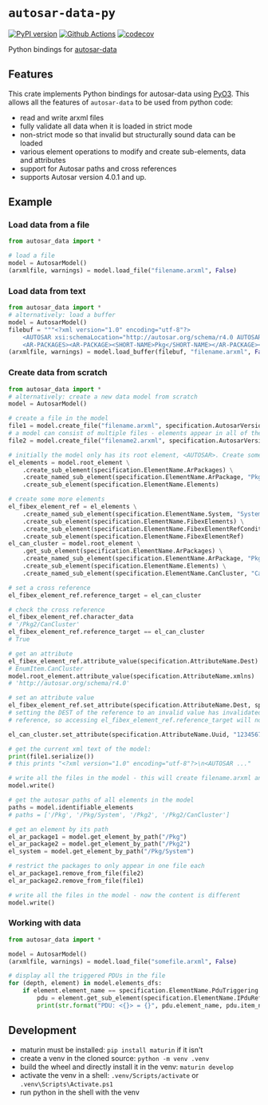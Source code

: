 # `autosar-data-py`

[![PyPI version](https://badge.fury.io/py/autosar-data.svg)](https://badge.fury.io/py/autosar-data)
[![Github Actions](https://github.com/DanielT/autosar-data-py/workflows/Test/badge.svg)](https://github.com/DanielT/autosar-data-py/actions)
[![codecov](https://codecov.io/gh/DanielT/autosar-data-py/branch/main/graph/badge.svg?token=RGKUUJTWZ5)](https://codecov.io/gh/DanielT/autosar-data-py)

Python bindings for [autosar-data](https://github.com/DanielT/autosar-data)

## Features

This crate implements Python bindings for autosar-data using [PyO3](https://pyo3.rs). This allows all the features of `autosar-data` to be used from python code:

- read and write arxml files
- fully validate all data when it is loaded in strict mode
- non-strict mode so that invalid but structurally sound data can be loaded
- various element operations to modify and create sub-elements, data and attributes
- support for Autosar paths and cross references
- supports Autosar version 4.0.1 and up.

## Example

### Load data from a file

```python
from autosar_data import *

# load a file
model = AutosarModel()
(arxmlfile, warnings) = model.load_file("filename.arxml", False)
```

### Load data from text

```python
from autosar_data import *
# alternatively: load a buffer
model = AutosarModel()
filebuf = """<?xml version="1.0" encoding="utf-8"?>
    <AUTOSAR xsi:schemaLocation="http://autosar.org/schema/r4.0 AUTOSAR_00050.xsd" xmlns="http://autosar.org/schema/r4.0" xmlns:xsi="http://www.w3.org/2001/XMLSchema-instance">
    <AR-PACKAGES><AR-PACKAGE><SHORT-NAME>Pkg</SHORT-NAME></AR-PACKAGE></AR-PACKAGES></AUTOSAR>"""
(arxmlfile, warnings) = model.load_buffer(filebuf, "filename.arxml", False)
```

### Create data from scratch

```python
from autosar_data import *
# alternatively: create a new data model from scratch
model = AutosarModel()

# create a file in the model
file1 = model.create_file("filename.arxml", specification.AutosarVersion.Autosar_4_3_0)
# a model can consist of multiple files - elements appear in all of them by default, unless restrictions are set
file2 = model.create_file("filename2.arxml", specification.AutosarVersion.Autosar_00051)

# initially the model only has its root element, <AUTOSAR>. Create some elements
el_elements = model.root_element \
    .create_sub_element(specification.ElementName.ArPackages) \
    .create_named_sub_element(specification.ElementName.ArPackage, "Pkg") \
    .create_sub_element(specification.ElementName.Elements)

# create some more elements
el_fibex_element_ref = el_elements \
    .create_named_sub_element(specification.ElementName.System, "System") \
    .create_sub_element(specification.ElementName.FibexElements) \
    .create_sub_element(specification.ElementName.FibexElementRefConditional) \
    .create_sub_element(specification.ElementName.FibexElementRef)
el_can_cluster = model.root_element \
    .get_sub_element(specification.ElementName.ArPackages) \
    .create_named_sub_element(specification.ElementName.ArPackage, "Pkg2") \
    .create_sub_element(specification.ElementName.Elements) \
    .create_named_sub_element(specification.ElementName.CanCluster, "CanCluster")

# set a cross reference
el_fibex_element_ref.reference_target = el_can_cluster

# check the cross reference
el_fibex_element_ref.character_data
# '/Pkg2/CanCluster'
el_fibex_element_ref.reference_target == el_can_cluster
# True

# get an attribute
el_fibex_element_ref.attribute_value(specification.AttributeName.Dest)
# EnumItem.CanCluster
model.root_element.attribute_value(specification.AttributeName.xmlns)
# 'http://autosar.org/schema/r4.0'

# set an attribute value
el_fibex_element_ref.set_attribute(specification.AttributeName.Dest, specification.EnumItem.ISignal)
# setting the DEST of the reference to an invalid value has invalidated the
# reference, so accessing el_fibex_element_ref.reference_target will now cause an exception

el_can_cluster.set_attribute(specification.AttributeName.Uuid, "1234567890abcdefg")

# get the current xml text of the model:
print(file1.serialize())
# this prints "<?xml version="1.0" encoding="utf-8"?>\n<AUTOSAR ..."

# write all the files in the model - this will create filename.arxml and filename2.arxml with identical content
model.write()

# get the autosar paths of all elements in the model
paths = model.identifiable_elements
# paths = ['/Pkg', '/Pkg/System', '/Pkg2', '/Pkg2/CanCluster']

# get an element by its path
el_ar_package1 = model.get_element_by_path("/Pkg")
el_ar_package2 = model.get_element_by_path("/Pkg2")
el_system = model.get_element_by_path("/Pkg/System")

# restrict the packages to only appear in one file each
el_ar_package1.remove_from_file(file2)
el_ar_package2.remove_from_file(file1)

# write all the files in the model - now the content is different
model.write()
```

### Working with data

```python
from autosar_data import *

model = AutosarModel()
(arxmlfile, warnings) = model.load_file("somefile.arxml", False)

# display all the triggered PDUs in the file
for (depth, element) in model.elements_dfs:
    if element.element_name == specification.ElementName.PduTriggering:
        pdu = element.get_sub_element(specification.ElementName.IPduRef).reference_target
        print(str.format("PDU: <{}> = {}", pdu.element_name, pdu.item_name))

```

## Development

- maturin must be installed: `pip install maturin` if it isn't
- create a venv in the cloned source: `python -m venv .venv`
- build the wheel and directly install it in the venv: `maturin develop`
- activate the venv in a shell: `.venv/Scripts/activate` or `.venv\Scripts\Activate.ps1`
- run python in the shell with the venv
